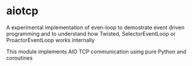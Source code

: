 # aiotcp

A experimental implementation of even-loop to demostrate event driven programming
and to understand how Twisted, SelectorEventLoop or ProactorEventLoop works internally 

This module implements AIO TCP communication using pure Python and coroutines

